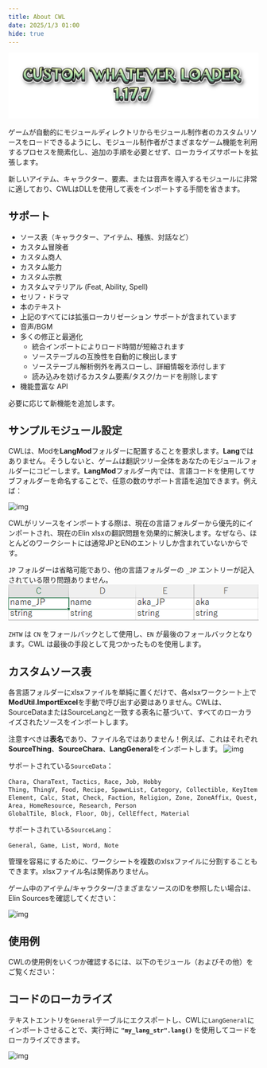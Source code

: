 ```yaml
---
title: About CWL
date: 2025/1/3 01:00
hide: true
---
```


![Version](https://raw.githubusercontent.com/gottyduke/Elin.Plugins/master/CustomWhateverLoader/assets/CWL_banner.png)

ゲームが自動的にモジュールディレクトリからモジュール制作者のカスタムリソースをロードできるようにし、モジュール制作者がさまざまなゲーム機能を利用するプロセスを簡素化し、追加の手順を必要とせず、ローカライズサポートを拡張します。

新しいアイテム、キャラクター、要素、または音声を導入するモジュールに非常に適しており、CWLはDLLを使用して表をインポートする手間を省きます。

## サポート

- ソース表（キャラクター、アイテム、種族、対話など）
- カスタム冒険者
- カスタム商人
- カスタム能力
- カスタム宗教
- カスタムマテリアル (Feat, Ability, Spell)
- セリフ・ドラマ
- 本のテキスト
- 上記のすべてには拡張ローカリゼーション サポートが含まれています
- 音声/BGM
- 多くの修正と最適化
    - 統合インポートによりロード時間が短縮されます
    - ソーステーブルの互換性を自動的に検出します
    - ソーステーブル解析例外を再スローし、詳細情報を添付します
    - 読み込みを妨げるカスタム要素/タスク/カードを削除します
- 機能豊富な API

必要に応じて新機能を追加します。

## サンプルモジュール設定

CWLは、Modを**LangMod**フォルダーに配置することを要求します。**Lang**ではありません。そうしないと、ゲームは翻訳ツリー全体をあなたのモジュールフォルダーにコピーします。**LangMod**フォルダー内では、言語コードを使用してサブフォルダーを命名することで、任意の数のサポート言語を追加できます。例えば：

![img](https://i.postimg.cc/tJypn1Ys/image.png)

CWLがリソースをインポートする際は、現在の言語フォルダーから優先的にインポートされ、現在のElin xlsxの翻訳問題を効果的に解決します。なぜなら、ほとんどのワークシートには通常JPとENのエントリしか含まれていないからです。

`JP` フォルダーは省略可能であり、他の言語フォルダーの `_JP` エントリーが記入されている限り問題ありません。  
![](../assets/shared_jp.png)

`ZHTW` は `CN` をフォールバックとして使用し、`EN` が最後のフォールバックとなります。CWL は最後の手段として見つかったものを使用します。

## カスタムソース表

各言語フォルダーにxlsxファイルを単純に置くだけで、各xlsxワークシート上で**ModUtil.ImportExcel**を手動で呼び出す必要はありません。CWLは、SourceDataまたはSourceLangと一致する表名に基づいて、すべてのローカライズされたソースをインポートします。

注意すべきは**表名**であり、ファイル名ではありません！例えば、これはそれぞれ**SourceThing**、**SourceChara**、**LangGeneral**をインポートします。
![img](https://i.postimg.cc/vZqGNjfC/Screenshot-1.png)

サポートされている`SourceData`：
```:no-line-numbers
Chara, CharaText, Tactics, Race, Job, Hobby
Thing, ThingV, Food, Recipe, SpawnList, Category, Collectible, KeyItem
Element, Calc, Stat, Check, Faction, Religion, Zone, ZoneAffix, Quest, Area, HomeResource, Research, Person
GlobalTile, Block, Floor, Obj, CellEffect, Material
```

サポートされている`SourceLang`：
```:no-line-numbers
General, Game, List, Word, Note
```

管理を容易にするために、ワークシートを複数のxlsxファイルに分割することもできます。xlsxファイル名は関係ありません。

ゲーム中のアイテム/キャラクター/さまざまなソースのIDを参照したい場合は、Elin Sourcesを確認してください：

![img](https://i.postimg.cc/15wF6V2L/image.png)

## 使用例

CWLの使用例をいくつか確認するには、以下のモジュール（およびその他）をご覧ください：

<LinkCard t="Mods Using CWL" u="https://steamcommunity.com/workshop/filedetails/discussion/3370512305/501685815345180661/" />

## コードのローカライズ

テキストエントリを`General`テーブルにエクスポートし、CWLに`LangGeneral`にインポートさせることで、実行時に **`"my_lang_str".lang()`** を使用してコードをローカライズできます。

![img](https://i.postimg.cc/76HS3t8M/image.png)
